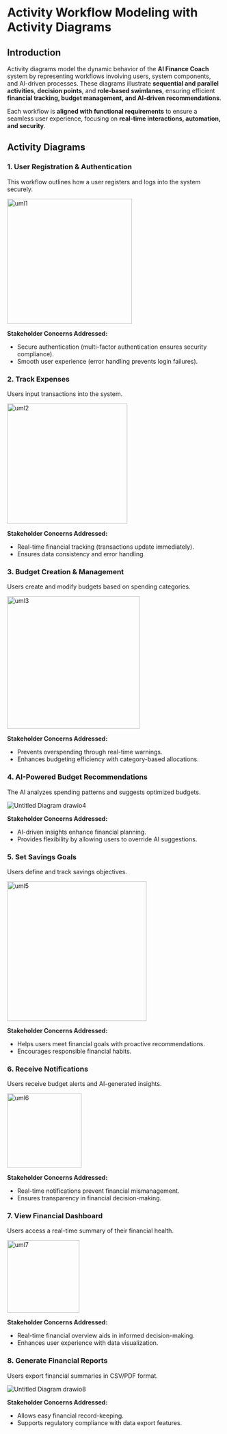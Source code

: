 #  Activity Workflow Modeling with Activity Diagrams

## Introduction
Activity diagrams model the dynamic behavior of the **AI Finance Coach** system by representing workflows involving users, system components, and AI-driven processes. These diagrams illustrate **sequential and parallel activities**, **decision points**, and **role-based swimlanes**, ensuring efficient **financial tracking, budget management, and AI-driven recommendations**.

Each workflow is **aligned with functional requirements** to ensure a seamless user experience, focusing on **real-time interactions, automation, and security**.

## Activity Diagrams

### 1. User Registration & Authentication
This workflow outlines how a user registers and logs into the system securely.


<img width="292" alt="uml1" src="https://github.com/user-attachments/assets/d34f4dfb-06d9-461d-a52d-1ecf80f172ea" />

**Stakeholder Concerns Addressed:**
- Secure authentication (multi-factor authentication ensures security compliance).
- Smooth user experience (error handling prevents login failures).


### 2. Track Expenses
Users input transactions into the system.

<img width="281" alt="uml2" src="https://github.com/user-attachments/assets/434fbf88-5a68-4d33-babf-f2841e3331cf" />

**Stakeholder Concerns Addressed:**
- Real-time financial tracking (transactions update immediately).
- Ensures data consistency and error handling.


### 3. Budget Creation & Management
Users create and modify budgets based on spending categories.

<img width="310" alt="uml3" src="https://github.com/user-attachments/assets/aed7fba1-9410-4102-a263-82d25877fe64" />

**Stakeholder Concerns Addressed:**
- Prevents overspending through real-time warnings.
- Enhances budgeting efficiency with category-based allocations.

### 4. AI-Powered Budget Recommendations
The AI analyzes spending patterns and suggests optimized budgets.

![Untitled Diagram drawio4](https://github.com/user-attachments/assets/949c724a-30d1-4370-bea1-8dd0bc08c0ae)


**Stakeholder Concerns Addressed:**
- AI-driven insights enhance financial planning.
- Provides flexibility by allowing users to override AI suggestions.

### 5. Set Savings Goals
Users define and track savings objectives.

<img width="326" alt="uml5" src="https://github.com/user-attachments/assets/9c097898-99f8-43ba-af07-f49f06532b5a" />

**Stakeholder Concerns Addressed:**
- Helps users meet financial goals with proactive recommendations.
- Encourages responsible financial habits.


### 6. Receive Notifications
Users receive budget alerts and AI-generated insights.

<img width="174" alt="uml6" src="https://github.com/user-attachments/assets/27b4053d-5e8b-46b2-98e1-df145b28d924" />


**Stakeholder Concerns Addressed:**
- Real-time notifications prevent financial mismanagement.
- Ensures transparency in financial decision-making.


### 7. View Financial Dashboard
Users access a real-time summary of their financial health.

<img width="169" alt="uml7" src="https://github.com/user-attachments/assets/84df58ad-6f71-4311-876c-c483a157b598" />

**Stakeholder Concerns Addressed:**
- Real-time financial overview aids in informed decision-making.
- Enhances user experience with data visualization.


### 8. Generate Financial Reports
Users export financial summaries in CSV/PDF format.

![Untitled Diagram drawio8](https://github.com/user-attachments/assets/f89d4722-ea59-494f-bc9a-93e1f9a741cf)



**Stakeholder Concerns Addressed:**
- Allows easy financial record-keeping.
- Supports regulatory compliance with data export features.

